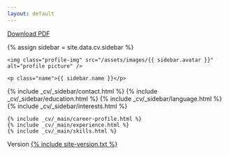 ```yaml
---
layout: default
---
```


<div class="cv-download-pdf">
  <a href="/assets/cv-julianbusch.pdf">Download PDF</a>
</div>

{% assign sidebar = site.data.cv.sidebar %}
<div class="cv-sidebar-wrapper">

  <div class="profile-container">

    <img class="profile-img" src="/assets/images/{{ sidebar.avatar }}" alt="profile picture" />

    <p class="name">{{ sidebar.name }}</p>

  </div>

  {% include _cv/_sidebar/contact.html %}
  {% include _cv/_sidebar/education.html %}
  {% include _cv/_sidebar/language.html %}
  {% include _cv/_sidebar/interests.html %}

</div>


<div class="cv-main-wrapper">

    {% include _cv/_main/career-profile.html %}
    {% include _cv/_main/experience.html %}
    {% include _cv/_main/skills.html %}

   <div class="section cv-site-version">
      Version <a href="{{ site.data.general.github-tree-url }}/{% include site-version.txt %}">{% include site-version.txt %}</a>
   </div>

</div>
